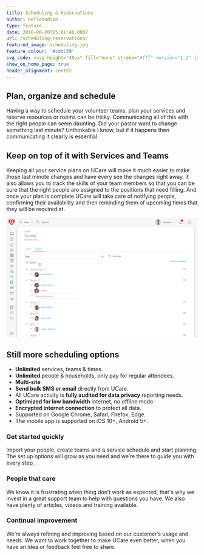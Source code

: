 ```yaml
---
title: Scheduling & Reservations
author: hellohudson
type: feature
date: 2016-08-20T05:01:40.000Z
url: /scheduling-reservations/
featured_image: scheduling.jpg
feature_colour: '#cddc39'
svg_code: <svg height="40px" fill="none" stroke="#fff" version="1.1" id="Layer_1" xmlns="http://www.w3.org/2000/svg" xmlns:xlink="http://www.w3.org/1999/xlink" x="0px" y="0px" viewBox="0 0 24 24" style="enable-background:new 0 0 24 24;" xml:space="preserve"><g id="Layer_2"><g id="New_icons"> <polyline class="st0" points="18,11.5 10.5,19.5 7,16 "/> <polyline class="st0" points="4.5,2.5 0.5,2.5 0.5,23.5 23.5,23.5 23.5,2.5 19.5,2.5 "/> <rect x="4.5" y="0.5" class="st0" width="3" height="4"/> <rect x="16.5" y="0.5" class="st0" width="3" height="4"/> <line class="st0" x1="7.5" y1="2.5" x2="16.5" y2="2.5"/> <line class="st0" x1="0.5" y1="7.5" x2="23.5" y2="7.5"/> </g></g></svg>
show_on_home_page: true
header_alignment: center
---
```


## Plan, organize and schedule

Having a way to schedule your volunteer teams, plan your services and reserve resources or rooms can be tricky. Communicating all of this with the right people can seem daunting. Did your pastor want to change something last minute? Unthinkable I know, but if it happens then communicating it clearly is essential.

## Keep on top of it with Services and Teams

Keeping all your service plans on UCare will make it much easier to make those last minute changes and have every see the changes right away. It also allows you to track the skills of your team members so that you can be sure that the right people are assigned to the positions that need filling. And once your plan is complete UCare will take care of notifying people, confirming their availability and then reminding them of upcoming times that they will be required at.

![](services.png)

## Still more scheduling options

*   **Unlimited** services, teams & times.
*   **Unlimited** people & households, only pay for regular attendees.
*   **Multi-site**
*   **Send bulk SMS or email** directly from UCare.
*   All UCare activity is **fully audited for data privacy** reporting needs.
*   **Optimized for low bandwidth** internet, no offline mode.
*   **Encrypted internet connection** to protect all data.
*   Supported on Google Chrome, Safari, Firefox, Edge.
*   The mobile app is supported on iOS 10+, Android 5+.

### Get started quickly

Import your people, create teams and a service schedule and start planning. The set up options will grow as you need and we’re there to guide you with every step.

### People that care

We know it is frustrating when thing don’t work as expected, that's why we invest in a great support team to help with questions you have. We also have plenty of articles, videos and training available.

### Continual improvement

We’re always refining and improving based on our customer’s usage and needs. We want to work together to make UCare even better, when you have an idea or feedback feel free to share.